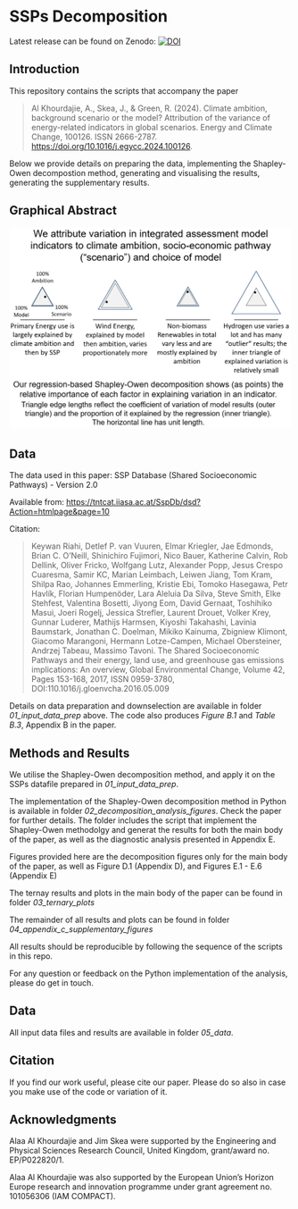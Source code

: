 # SSPs Decomposition

Latest release can be found on Zenodo: 
[![DOI](https://zenodo.org/badge/DOI/10.5281/zenodo.10640622.svg)](https://doi.org/10.5281/zenodo.10640622)

## Introduction
This repository contains the scripts that accompany the paper
> Al Khourdajie, A., Skea, J., & Green, R. (2024). Climate ambition, background scenario or the model? Attribution of the variance of energy-related indicators in global scenarios. Energy and Climate Change, 100126. ISSN 2666-2787. https://doi.org/10.1016/j.egycc.2024.100126.

Below we provide details on preparing the data, implementing the Shapley-Owen decompostion method, generating and visualising the results, generating the supplementary results.      

## Graphical Abstract
![alt text](https://github.com/AlKhourdajie/SSPs_decomposition/blob/main/03_ternary_plots/Graphical_Abstract.png)

## Data
The data used in this paper: SSP Database (Shared Socioeconomic Pathways) - Version 2.0

Available from: https://tntcat.iiasa.ac.at/SspDb/dsd?Action=htmlpage&page=10

Citation:
> Keywan Riahi, Detlef P. van Vuuren, Elmar Kriegler, Jae Edmonds, Brian C. O’Neill, Shinichiro Fujimori, Nico Bauer, Katherine Calvin, Rob Dellink, Oliver Fricko, Wolfgang Lutz, Alexander Popp, Jesus Crespo Cuaresma, Samir KC, Marian Leimbach, Leiwen Jiang, Tom Kram, Shilpa Rao, Johannes Emmerling, Kristie Ebi, Tomoko Hasegawa, Petr Havlík, Florian Humpenöder, Lara Aleluia Da Silva, Steve Smith, Elke Stehfest, Valentina Bosetti, Jiyong Eom, David Gernaat, Toshihiko Masui, Joeri Rogelj, Jessica Strefler, Laurent Drouet, Volker Krey, Gunnar Luderer, Mathijs Harmsen, Kiyoshi Takahashi, Lavinia Baumstark, Jonathan C. Doelman, Mikiko Kainuma, Zbigniew Klimont, Giacomo Marangoni, Hermann Lotze-Campen, Michael Obersteiner, Andrzej Tabeau, Massimo Tavoni. The Shared Socioeconomic Pathways and their energy, land use, and greenhouse gas emissions implications: An overview, Global Environmental Change, Volume 42, Pages 153-168, 2017, ISSN 0959-3780, DOI:110.1016/j.gloenvcha.2016.05.009

Details on data preparation and downselection are available in folder *01_input_data_prep* above. The code also produces *Figure B.1* and *Table B.3*, Appendix B in the paper.

## Methods and Results
We utilise the Shapley-Owen decomposition method, and apply it on the SSPs datafile prepared in *01_input_data_prep*.

The implementation of the Shapley-Owen decomposition method in Python is available in folder *02_decomposition_analysis_figures*. Check the paper for further details. The folder includes the script that implement the Shapley-Owen methodolgy and generat the results for both the main body of the paper, as well as the diagnostic analysis presented in Appendix E. 

Figures provided here are the decomposition figures only for the main body of the paper, as well as Figure D.1 (Appendix D), and Figures E.1 - E.6 (Appendix E) 

The ternay results and plots in the main body of the paper can be found in folder *03_ternary_plots*

The remainder of all results and plots can be found in folder *04_appendix_c_supplementary_figures*

All results should be reproducible by following the sequence of the scripts in this repo. 

For any question or feedback on the Python implementation of the analysis, please do get in touch.

## Data
All input data files and results are available in folder *05_data*.

## Citation
If you find our work useful, please cite our paper. Please do so also in case you make use of the code or variation of it. 

## Acknowledgments
Alaa Al Khourdajie and Jim Skea were supported by the Engineering and Physical Sciences Research Council, United Kingdom, grant/award no. EP/P022820/1. 

Alaa Al Khourdajie was also supported by the European Union’s Horizon Europe research and innovation programme under grant agreement no. 101056306 (IAM COMPACT).

